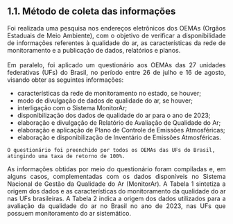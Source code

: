 ## 1.1. Método de coleta das informações

<div style="text-align: justify"> Foi realizada uma pesquisa nos endereços eletrônicos dos OEMAs (Orgãos Estaduais de Meio Ambiente), com o objetivo de verificar a disponibilidade de informações referentes à qualidade do ar, as características da rede de monitoramento e a publicação de dados, relatórios e planos.</div><br/>
<div style="text-align: justify"> Em paralelo, foi aplicado um questionário aos OEMAs das 27 unidades federativas (UFs) do Brasil, no período entre 26 de julho e 16 de agosto, visando obter as seguintes informações:
    <ul>
      <li>características da rede de monitoramento no estado, se houver;</li>
      <li>modo de divulgação de dados de qualidade do ar, se houver;</li>
      <li>interligação com o Sistema MonitorAr;</li>
      <li>disponibilização dos dados de qualidade do ar para o ano de 2023;</li>
      <li>elaboração e divulgação de Relatório de Avaliação de Qualidade do Ar;</li>
      <li>elaboração e aplicação de Plano de Controle de Emissões Atmosféricas;</li>
      <li>elaboração e disponibilização de Inventário de Emissões Atmosféricas.</li>
    </ul>
</div>    

```{note}
O questionário foi preenchido por todos os OEMAs das UFs do Brasil, atingindo uma taxa de retorno de 100%.

```
<div style="text-align: justify">As informações obtidas por meio do questionário foram compiladas e, em alguns casos, complementadas com os dados disponíveis no Sistema Nacional de Gestão da Qualidade do Ar (MonitorAr). A Tabela 1 sintetiza a origem dos dados e as características do monitoramento da qualidade do ar nas UFs brasileiras. A Tabela 2 indica a origem dos dados utilizados para a avaliação da qualidade do ar no Brasil no ano de 2023, nas UFs que possuem monitoramento do ar sistemático.</div><br/>

